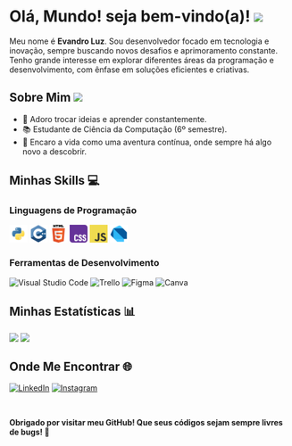 # Olá, Mundo! seja bem-vindo(a)! <img src="https://media.giphy.com/media/hvRJCLFzcasrR4ia7z/giphy.gif" width="30px">

Meu nome é **Evandro Luz**. Sou desenvolvedor focado em tecnologia e inovação, sempre buscando novos desafios e aprimoramento constante. Tenho grande interesse em explorar diferentes áreas da programação e desenvolvimento, com ênfase em soluções eficientes e criativas.


## Sobre Mim  <img src="https://media.giphy.com/media/Ll22OhMLAlVDb8UQWe/giphy.gif" width="20px">

- 💬 Adoro trocar ideias e aprender constantemente.
- 📚 Estudante de Ciência da Computação (6º semestre).
- 🧬 Encaro a vida como uma aventura contínua, onde sempre há algo novo a descobrir.

## Minhas Skills 💻
### Linguagens de Programação
<code><img height="32" src="https://raw.githubusercontent.com/github/explore/80688e429a7d4ef2fca1e82350fe8e3517d3494d/topics/python/python.png" alt="Python"/></code>
<code><img height="32" src="https://raw.githubusercontent.com/github/explore/80688e429a7d4ef2fca1e82350fe8e3517d3494d/topics/cpp/cpp.png" alt="C++"/></code>
<code><img height="32" src="https://raw.githubusercontent.com/github/explore/80688e429a7d4ef2fca1e82350fe8e3517d3494d/topics/html/html.png" alt="HTML5"/></code>
<code><img height="32" src="https://raw.githubusercontent.com/github/explore/80688e429a7d4ef2fca1e82350fe8e3517d3494d/topics/css/css.png" alt="CSS"/></code>
<code><img height="32" src="https://raw.githubusercontent.com/github/explore/80688e429a7d4ef2fca1e82350fe8e3517d3494d/topics/javascript/javascript.png" alt="JavaScript"/></code>
<code><img height="32" src="https://raw.githubusercontent.com/github/explore/80688e429a7d4ef2fca1e82350fe8e3517d3494d/topics/dart/dart.png" alt="Dart"/></code>

### Ferramentas de Desenvolvimento
![Visual Studio Code](https://img.shields.io/badge/-Visual%20Studio%20Code-333333?style=flat&logo=visual-studio-code&logoColor=cyan)
![Trello](https://img.shields.io/badge/-Trello-333333?style=flat&logo=trello&logoColor=cyan)
![Figma](https://img.shields.io/badge/-Figma-333333?style=flat&logo=figma&logoColor=cyan)
![Canva](https://img.shields.io/badge/-Canva-333333?style=flat&logo=canva&logoColor=cyan)

## Minhas Estatísticas 📊
<div>
  <img height="180em" src="https://github-readme-stats.vercel.app/api?username=d3vluz&show_icons=true&theme=rose_pine&include_all_commits=true&count_private=true"/>
  <img height="180em" src="https://github-readme-stats.vercel.app/api/top-langs/?username=d3vluz&layout=compact&langs_count=7&theme=rose_pine" />
</div>

## Onde Me Encontrar 🌐
<a href="https://www.linkedin.com/in/evandro-luz/" target="_blank">![LinkedIn](https://img.shields.io/badge/LinkedIn-0077B5?style=for-the-badge&logo=linkedin&logoColor=white)</a>
<a href="https://www.instagram.com/evandroluzjr/" target="_blank">![Instagram](https://img.shields.io/badge/Instagram-0077B5?style=for-the-badge&logo=instagram&logoColor=white)</a>

<br><p><b>Obrigado por visitar meu GitHub! Que seus códigos sejam sempre livres de bugs! 🚀</b></p>
